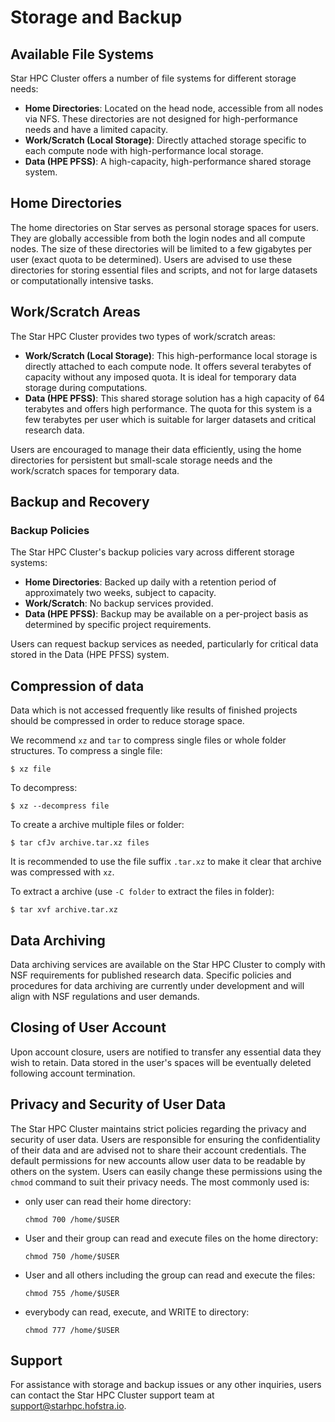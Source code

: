 # Storage and Backup

## Available File Systems

Star HPC Cluster offers a number of file systems for different storage needs:

- **Home Directories**: Located on the head node, accessible from all nodes via NFS. These directories are not designed for high-performance needs and have a limited capacity.
- **Work/Scratch (Local Storage)**: Directly attached storage specific to each compute node with high-performance local storage.
- **Data (HPE PFSS)**: A high-capacity, high-performance shared storage system.

## Home Directories

The home directories on Star serves as personal storage spaces for users. They are globally accessible from both the login nodes and all compute nodes. The size of these directories will be limited to a few gigabytes per user (exact quota to be determined). Users are advised to use these directories for storing essential files and scripts, and not for large datasets or computationally intensive tasks.

## Work/Scratch Areas

The Star HPC Cluster provides two types of work/scratch areas:

- **Work/Scratch (Local Storage)**: This high-performance local storage is directly attached to each compute node. It offers several terabytes of capacity without any imposed quota. It is ideal for temporary data storage during computations.
- **Data (HPE PFSS)**: This shared storage solution has a high capacity of 64 terabytes and offers high performance. The quota for this system is a few terabytes per user which is suitable for larger datasets and critical research data.

Users are encouraged to manage their data efficiently, using the home directories for persistent but small-scale storage needs and the work/scratch spaces for temporary data.

## Backup and Recovery

### Backup Policies

The Star HPC Cluster's backup policies vary across different storage systems:

- **Home Directories**: Backed up daily with a retention period of approximately two weeks, subject to capacity.
- **Work/Scratch**: No backup services provided.
- **Data (HPE PFSS)**: Backup may be available on a per-project basis as determined by specific project requirements.

Users can request backup services as needed, particularly for critical data stored in the Data (HPE PFSS) system.

## Compression of data

Data which is not accessed frequently like results of finished projects
should be compressed in order to reduce storage space.

We recommend `xz` and `tar` to compress single files or whole folder
structures. To compress a single file:

    $ xz file

To decompress:

    $ xz --decompress file

To create a archive multiple files or folder:

    $ tar cfJv archive.tar.xz files

It is recommended to use the file suffix `.tar.xz` to make it clear that
archive was compressed with `xz`.

To extract a archive (use `-C folder` to extract the files in folder):

    $ tar xvf archive.tar.xz

## Data Archiving

Data archiving services are available on the Star HPC Cluster to comply with NSF requirements for published research data. Specific policies and procedures for data archiving are currently under development and will align with NSF regulations and user demands.

## Closing of User Account

Upon account closure, users are notified to transfer any essential data they wish to retain. Data stored in the user's spaces will be eventually deleted following account termination.

## Privacy and Security of User Data

The Star HPC Cluster maintains strict policies regarding the privacy and security of user data. Users are responsible for ensuring the confidentiality of their data and are advised not to share their account credentials. The default permissions for new accounts allow user data to be readable by others on the system. Users can easily change these permissions using the `chmod` command to suit their privacy needs. The most commonly used is:

-   only user can read their home directory:

        chmod 700 /home/$USER

-   User and their group can read and execute files on the home
    directory:

        chmod 750 /home/$USER

-   User and all others including the group can read and execute the
    files:

        chmod 755 /home/$USER

-   everybody can read, execute, and WRITE to directory:

        chmod 777 /home/$USER

## Support

For assistance with storage and backup issues or any other inquiries, users can contact the Star HPC Cluster support team at <support@starhpc.hofstra.io>.
